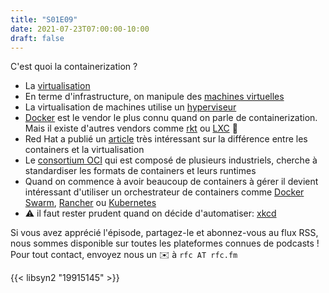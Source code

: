 ```yaml
---
title: "S01E09"
date: 2021-07-23T07:00:00-10:00
draft: false
---
```


C'est quoi la containerization ?

- La [virtualisation](https://fr.wikipedia.org/wiki/Virtualisation)
- En terme d'infrastructure, on manipule des [machines virtuelles](https://fr.wikipedia.org/wiki/Machine_virtuelle)
- La virtualisation de machines utilise un [hyperviseur](https://fr.wikipedia.org/wiki/Hyperviseur)
- [Docker](https://www.docker.com/) est le vendor le plus connu quand on parle de containerization. Mais il existe d'autres vendors comme [rkt](https://www.openshift.com/learn/topics/rkt) ou [LXC](https://linuxcontainers.org/) 🚢
- Red Hat a publié un [article](https://www.redhat.com/fr/topics/containers/whats-a-linux-container) très intéressant sur la différence entre les containers et la virtualisation
- Le [consortium OCI](https://opencontainers.org/) qui est composé de plusieurs industriels, cherche à standardiser les formats de containers et leurs runtimes
- Quand on commence à avoir beaucoup de containers à gérer il devient intéressant d'utiliser un orchestrateur de containers comme [Docker Swarm](https://docs.docker.com/engine/swarm/), [Rancher](https://rancher.com/) ou [Kubernetes](https://kubernetes.io/fr/) 
- ⚠️ il faut rester prudent quand on décide d'automatiser: [xkcd](https://xkcd.com/1205/)

Si vous avez apprécié l'épisode, partagez-le et abonnez-vous au flux RSS, nous sommes disponible sur toutes les plateformes connues de podcasts !
Pour tout contact, envoyez nous un ✉️  à `rfc AT rfc.fm`

{{< libsyn2 "19915145" >}}
